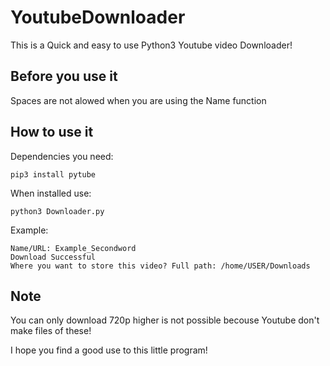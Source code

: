 # YoutubeDownloader

This is a Quick and easy to use Python3 Youtube video Downloader!

## Before you use it
Spaces are not alowed when you are using the Name function

## How to use it

Dependencies you need:

`pip3 install pytube`

When installed use:

`python3 Downloader.py`

Example:

```
Name/URL: Example_Secondword
Download Successful
Where you want to store this video? Full path: /home/USER/Downloads
```

## Note
You can only download 720p higher is not possible becouse Youtube don't make files of these!

I hope you find a good use to this little program!
